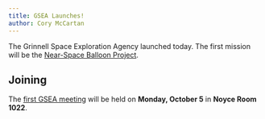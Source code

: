 ```yaml
---
title: GSEA Launches!
author: Cory McCartan
---
```


The Grinnell Space Exploration Agency launched today.<!--END_EXCERPT-->  The first mission will
be the [Near-Space Balloon Project](/missions/nearspaceballoon.html).

## Joining

The [first GSEA meeting](/2015/10/01/first-meeting.html) will be held on **Monday, October 5** in **Noyce Room 1022**.
